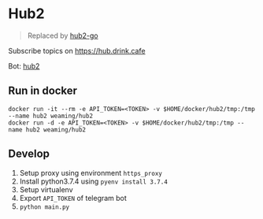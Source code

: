 # Hub2

> Replaced by [hub2-go](https://github.com/weaming/hub2-go)

Subscribe topics on https://hub.drink.cafe

Bot: [hub2](https://t.me/hub2_bot)

## Run in docker

```
docker run -it --rm -e API_TOKEN=<TOKEN> -v $HOME/docker/hub2/tmp:/tmp --name hub2 weaming/hub2
docker run -d -e API_TOKEN=<TOKEN> -v $HOME/docker/hub2/tmp:/tmp --name hub2 weaming/hub2
```

## Develop

1. Setup proxy using environment `https_proxy`
2. Install python3.7.4 using `pyenv install 3.7.4`
3. Setup virtualenv
4. Export `API_TOKEN` of telegram bot
5. `python main.py`
